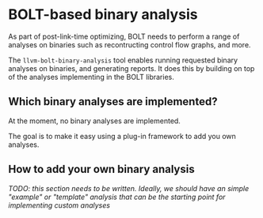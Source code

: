 # BOLT-based binary analysis

As part of post-link-time optimizing, BOLT needs to perform a range of analyses
on binaries such as recontructing control flow graphs, and more.

The `llvm-bolt-binary-analysis` tool enables running requested binary analyses
on binaries, and generating reports. It does this by building on top of the
analyses implementing in the BOLT libraries.

## Which binary analyses are implemented?

At the moment, no binary analyses are implemented.

The goal is to make it easy using a plug-in framework to add you own analyses.

## How to add your own binary analysis

_TODO: this section needs to be written. Ideally, we should have an simple
"example" or "template" analysis that can be the starting point for implementing
custom analyses_
